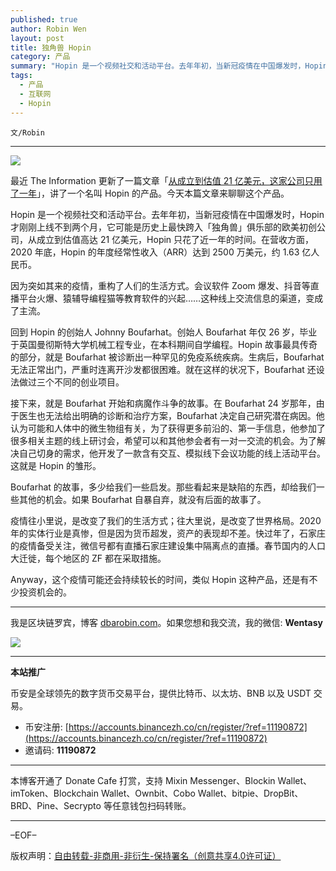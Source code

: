```yaml
---
published: true
author: Robin Wen
layout: post
title: 独角兽 Hopin
category: 产品
summary: "Hopin 是一个视频社交和活动平台。去年年初，当新冠疫情在中国爆发时，Hopin 才刚刚上线不到两个月，它可能是历史上最快跨入「独角兽」俱乐部的欧美初创公司，从成立到估值高达 21 亿美元，Hopin 只花了近一年的时间。在营收方面，2020 年底，Hopin 的年度经常性收入（ARR）达到 2500 万美元，约 1.63 亿人民币。疫情往小里说，是改变了我们的生活方式；往大里说，是改变了世界格局。2020 年的实体行业是真惨，但是因为货币超发，资产的表现却不差。快过年了，石家庄的疫情备受关注，微信号都有直播石家庄建设集中隔离点的直播。春节国内的人口大迁徙，每个地区的 ZF 都在采取措施。Anyway，这个疫情可能还会持续较长的时间，类似 Hopin 这种产品，还是有不少投资机会的。"
tags:
  - 产品
  - 互联网
  - Hopin
---
```


`文/Robin`

***

![](https://cdn.dbarobin.com/e2ramzc.png)

最近 The Information 更新了一篇文章「[从成立到估值 21 亿美元，这家公司只用了一年](https://mp.weixin.qq.com/s/NB0QzNRS1wx3ZaGlUoG__Q)」，讲了一个名叫 Hopin 的产品。今天本篇文章来聊聊这个产品。

Hopin 是一个视频社交和活动平台。去年年初，当新冠疫情在中国爆发时，Hopin 才刚刚上线不到两个月，它可能是历史上最快跨入「独角兽」俱乐部的欧美初创公司，从成立到估值高达 21 亿美元，Hopin 只花了近一年的时间。在营收方面，2020 年底，Hopin 的年度经常性收入（ARR）达到 2500 万美元，约 1.63 亿人民币。

因为突如其来的疫情，重构了人们的生活方式。会议软件 Zoom 爆发、抖音等直播平台火爆、猿辅导编程猫等教育软件的兴起……这种线上交流信息的渠道，变成了主流。

回到 Hopin 的创始人 Johnny Boufarhat。创始人 Boufarhat 年仅 26 岁，毕业于英国曼彻斯特大学机械工程专业，在本科期间自学编程。Hopin 故事最具传奇的部分，就是 Boufarhat 被诊断出一种罕见的免疫系统疾病。生病后，Boufarhat 无法正常出门，严重时连离开沙发都很困难。就在这样的状况下，Boufarhat 还设法做过三个不同的创业项目。

接下来，就是 Boufarhat 开始和病魔作斗争的故事。在 Boufarhat 24 岁那年，由于医生也无法给出明确的诊断和治疗方案，Boufarhat 决定自己研究潜在病因。他认为可能和人体中的微生物组有关，为了获得更多前沿的、第一手信息，他参加了很多相关主题的线上研讨会，希望可以和其他参会者有一对一交流的机会。为了解决自己切身的需求，他开发了一款含有交互、模拟线下会议功能的线上活动平台。这就是 Hopin 的雏形。

Boufarhat 的故事，多少给我们一些启发。那些看起来是缺陷的东西，却给我们一些其他的机会。如果 Boufarhat 自暴自弃，就没有后面的故事了。

疫情往小里说，是改变了我们的生活方式；往大里说，是改变了世界格局。2020 年的实体行业是真惨，但是因为货币超发，资产的表现却不差。快过年了，石家庄的疫情备受关注，微信号都有直播石家庄建设集中隔离点的直播。春节国内的人口大迁徙，每个地区的 ZF 都在采取措施。

Anyway，这个疫情可能还会持续较长的时间，类似 Hopin 这种产品，还是有不少投资机会的。

***

我是区块链罗宾，博客 [dbarobin.com](https://dbarobin.com/)。如果您想和我交流，我的微信: **Wentasy**

![](https://cdn.dbarobin.com/v4yywe2.png)

***

**本站推广**

币安是全球领先的数字货币交易平台，提供比特币、以太坊、BNB 以及 USDT 交易。

* 币安注册: [https://accounts.binancezh.co/cn/register/?ref=11190872](https://accounts.binancezh.co/cn/register/?ref=11190872)
* 邀请码: **11190872**

***

本博客开通了 Donate Cafe 打赏，支持 Mixin Messenger、Blockin Wallet、imToken、Blockchain Wallet、Ownbit、Cobo Wallet、bitpie、DropBit、BRD、Pine、Secrypto 等任意钱包扫码转账。

<center>
    <div class="--donate-button"
         data-button-id="f8b9df0d-af9a-460d-8258-d3f435445075"
    ></div>
</center>

***

–EOF–

版权声明：[自由转载-非商用-非衍生-保持署名（创意共享4.0许可证）](http://creativecommons.org/licenses/by-nc-nd/4.0/deed.zh)